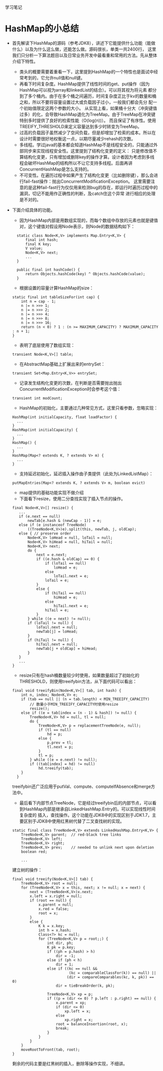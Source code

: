 学习笔记

# HashMap的小总结

- 首先解读下HashMap的源码（参考JDK8），讲述下它能提供什么功能（能做什么）以及为什么这么做，还能怎么做。源码很长，单类一共2400行，
这里我们只分析一下算法题目以及日常业务开发中最看重和常用的方法。先从整体介绍下特性。
  - 类头的概要需要着重看一下，这里提到HashMap的一个特性也是面试中经常考到的，它允许null值和null键。
  - 再看下时间复杂度。HashMap提供了线性时间的get、put操作（因为HashMap可以视为array和linkedList的结合）。可以将其视为将元素
  都分到了多个桶内。由于在多个桶之间遍历，时间复杂度正比于kv的数量和桶之和，所以不要将容量设置过大或负载因子过小，一般我们都会先分
  配一个初始值限定这两个参数的大小。
  从实现上看，如果桶十分大（冲突键值过多）的化，会导致HashMap退化为TreeMap。由于TreeMap在冲突键特别多时提供了良好的检索性能（O(log(n))）。
  而且保证了有序性。使用TREEIFY_THRESHOLD来定义容量达到多少时转变为TreeMap。
  - 过高的负载因子虽然减少了空间负载，但是却增加了检索的成本。所以在设计时需要很好地权衡这一点，以期尽量减少rehash的次数。
  - 多线程。学过java的基本都会知道HashMap不是线程安全的，只能通过外部同步来实现线程安全性。这里提到了结构化变更的定义：
  只是修改值不算结构化变更，只有增加或删除key的操作才算。设计者因为考虑到多线程会破坏HashMap的结构所以不让它支持多线程。后面再讲
  ConcurrentHashMap是怎么支持的。
  - 不可变性。在遍历过程中如果产生了结构化变更（比如删除键），那么会进行fail-fast操作：抛出ConcurrentModificationException。
  这里需要注意的是这种fail-fast行为仅仅用来检测bug的存在，即运行时遍历过程中的漏洞，切记不能用作正确性的判断，及catch住这个异常
  进行相应的处理是不对的。
 
- 下面介绍具体的功能。
  - 因为HashMap内部是用数组实现的，而每个数组中存放的元素也就是键值对，这个键值对假设用Node表示，则Node的数据结构如下：
  ```
    static class Node<K,V> implements Map.Entry<K,V> {
        final int hash;
        final K key;
        V value;
        Node<K,V> next;
        ...
    }
    
    public final int hashCode() {
        return Objects.hashCode(key) ^ Objects.hashCode(value);
    }
  ```
  - 根据设置的容量计算HashMap的size：
  ```
  static final int tableSizeFor(int cap) {
      int n = cap - 1;
      n |= n >>> 1;
      n |= n >>> 2;
      n |= n >>> 4;
      n |= n >>> 8;
      n |= n >>> 16;
      return (n < 0) ? 1 : (n >= MAXIMUM_CAPACITY) ? MAXIMUM_CAPACITY : n + 1;
  }
  ```
  - 表明了底层使用了数组实现：
  ```
  transient Node<K,V>[] table;
  ```
  - 在AbstractMap基础上扩展出来的entrySet：
  ```
  transient Set<Map.Entry<K,V>> entrySet;
  ```
  - 记录发生结构化变更的次数，在判断是否需要抛出抛出ConcurrentModificationException时会参考这个值：
  ```
  transient int modCount;
  ```
  - HashMap的初始化，主要通过几种常见方式，这里只看参数，忽略实现：
  ```
  HashMap(int initialCapacity, float loadFactor) {
    ...
  }
  HashMap(int initialCapacity) {
    ...
  }
  HashMap() {
    ...
  }
  HashMap(Map<? extends K, ? extends V> m) {
    ...
  }
  
  ```
  - 支持延迟初始化，延迟插入操作由子类提供（此处为LinkedListMap）：
  ```
  putMapEntries(Map<? extends K, ? extends V> m, boolean evict)
  ```
  - map提供的基础功能实现不做介绍
  - 下面看下resize，使用二分查找实现了插入节点的操作。
  ```
  final Node<K,V>[] resize() {
     ...
     if (e.next == null)
         newTab[e.hash & (newCap - 1)] = e;
     else if (e instanceof TreeNode)
         ((TreeNode<K,V>)e).split(this, newTab, j, oldCap);
     else { // preserve order
         Node<K,V> loHead = null, loTail = null;
         Node<K,V> hiHead = null, hiTail = null;
         Node<K,V> next;
         do {
             next = e.next;
             if ((e.hash & oldCap) == 0) {
                 if (loTail == null)
                     loHead = e;
                 else
                     loTail.next = e;
                 loTail = e;
             }
             else {
                 if (hiTail == null)
                     hiHead = e;
                 else
                     hiTail.next = e;
                 hiTail = e;
             }
         } while ((e = next) != null);
         if (loTail != null) {
             loTail.next = null;
             newTab[j] = loHead;
         }
         if (hiTail != null) {
             hiTail.next = null;
             newTab[j + oldCap] = hiHead;
         }
     }
     ...
  }
  ```
  - resize只有在hash桶数量较少时使用，如果数量超过了初始化的THRESHOLD，则使用treeifybin方法，从下面代码可以看出：
  ```
  final void treeifyBin(Node<K,V>[] tab, int hash) {
      int n, index; Node<K,V> e;
      if (tab == null || (n = tab.length) < MIN_TREEIFY_CAPACITY)
          // 数量小于MIN_TREEIFY_CAPACITY时使用resize
          resize();
      else if ((e = tab[index = (n - 1) & hash]) != null) {
          TreeNode<K,V> hd = null, tl = null;
          do {
              TreeNode<K,V> p = replacementTreeNode(e, null);
              if (tl == null)
                  hd = p;
              else {
                  p.prev = tl;
                  tl.next = p;
              }
              tl = p;
          } while ((e = e.next) != null);
          if ((tab[index] = hd) != null)
              hd.treeify(tab);
      }
    }
  ```
  treeifybin还广泛应用于putVal、compute、computeIfAbsence和merge方法中。
  - 最后看下内部节点TreeNode，它是经过treeifybin后的内部节点，可以看到HashMap内部是继承自LinkedHashMap.Entry的。可以实现线性时间复杂度的
  插入，查找操作。这个功能在JDK8中的实现区别于JDK1.7，主要区别于JDK8中使用红黑树代替了二叉查找树的实现。
  ```
  static final class TreeNode<K,V> extends LinkedHashMap.Entry<K,V> {
      TreeNode<K,V> parent;  // red-black tree links
      TreeNode<K,V> left;
      TreeNode<K,V> right;
      TreeNode<K,V> prev;    // needed to unlink next upon deletion
      boolean red;
      
      ...
  ```
  建立树的操作：
  ```
  final void treeify(Node<K,V>[] tab) {
      TreeNode<K,V> root = null;
      for (TreeNode<K,V> x = this, next; x != null; x = next) {
          next = (TreeNode<K,V>)x.next;
          x.left = x.right = null;
          if (root == null) {
              x.parent = null;
              x.red = false;
              root = x;
          }
          else {
              K k = x.key;
              int h = x.hash;
              Class<?> kc = null;
              for (TreeNode<K,V> p = root;;) {
                  int dir, ph;
                  K pk = p.key;
                  if ((ph = p.hash) > h)
                      dir = -1;
                  else if (ph < h)
                      dir = 1;
                  else if ((kc == null &&
                            (kc = comparableClassFor(k)) == null) ||
                           (dir = compareComparables(kc, k, pk)) == 0)
                      dir = tieBreakOrder(k, pk);

                  TreeNode<K,V> xp = p;
                  if ((p = (dir <= 0) ? p.left : p.right) == null) {
                      x.parent = xp;
                      if (dir <= 0)
                          xp.left = x;
                      else
                          xp.right = x;
                      root = balanceInsertion(root, x);
                      break;
                  }
              }
          }
      }
      moveRootToFront(tab, root);
  }
  ```
  剩余的代码主要是红黑树的插入，删除等操作实现，不细讲。